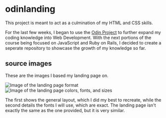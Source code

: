 # odinlanding
This project is meant to act as a culmination of my HTML and CSS skills.

For the last few weeks, I began to use the [Odin Project](https://www.theodinproject.com/) to further expand my coding knowledge into Web Development. With the next portions of the course being focused on JavaScript and Ruby on Rails, I decided to create a seperate repository to showcase the growth of my knowledge so far.

## source images
These are the images I based my landing page on.

![Image of the landing page format](/design-images/design.png)
![Image of the landing page colors, fonts, and sizes](/design-images/color-fonts.png)

The first shows the general layout, which I did my best to recreate, while the second details the fonts I will use, which are exact. The landing page isn't exactly the same as the one provided, but it is very similar.
